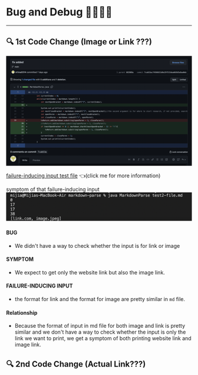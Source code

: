 # Bug and Debug 👩‍💻👨‍💻
---
## 🔍 1st Code Change (Image or Link ???)
![image](Lab2Part1.1.png)

[failure-inducing input test file](https://github.com/m1ma0314/markdown-parse/blob/main/test2-file.md) 👈(click me for more information)


symptom of that failure-inducing input
![image](Symptom1.png)


#### BUG
- We didn't have a way to check whether the input is for link or image

#### SYMPTOM
- We expect to get only the website link but also the image link.

#### FAILURE-INDUCING INPUT
- the format for link and the format for image are pretty similar in `md` file.

#### Relationship
- Because the format of input in md file for both image and link is pretty similar and we don't have a way to check whether the input is only the link we want to print, we get a symptom of both printing website link and image link.

## 🔍 2nd Code Change (Actual Link???)